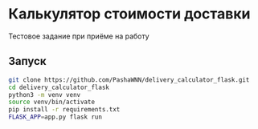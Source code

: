 # Калькулятор стоимости доставки

Тестовое задание при приёме на работу

## Запуск

```bash
git clone https://github.com/PashaWNN/delivery_calculator_flask.git
cd delivery_calculator_flask
python3 -m venv venv
source venv/bin/activate
pip install -r requirements.txt
FLASK_APP=app.py flask run
```
